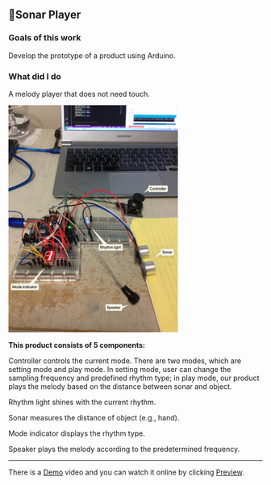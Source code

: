 ## 📕Sonar Player

### Goals of this work

Develop the prototype of a product using Arduino.

### What did I do

A melody player that does not need touch.



<img src="./img_des.jpeg" alt="img_des" height="450" />

**This product consists of 5 components:**

Controller controls the current mode. There are two modes, which are setting mode and play mode. In setting mode, user can change the sampling frequency and predefined rhythm type; in play mode, our product plays the melody based on the distance between sonar and object.

Rhythm light shines with the current rhythm.

Sonar measures the distance of object (e.g., hand).

Mode indicator displays the rhythm type.

Speaker plays the melody according to the predetermined frequency.



----



There is a [Demo](https://trustylin.com/s/59SB) video and you can watch it online by clicking <u>Preview</u>.


